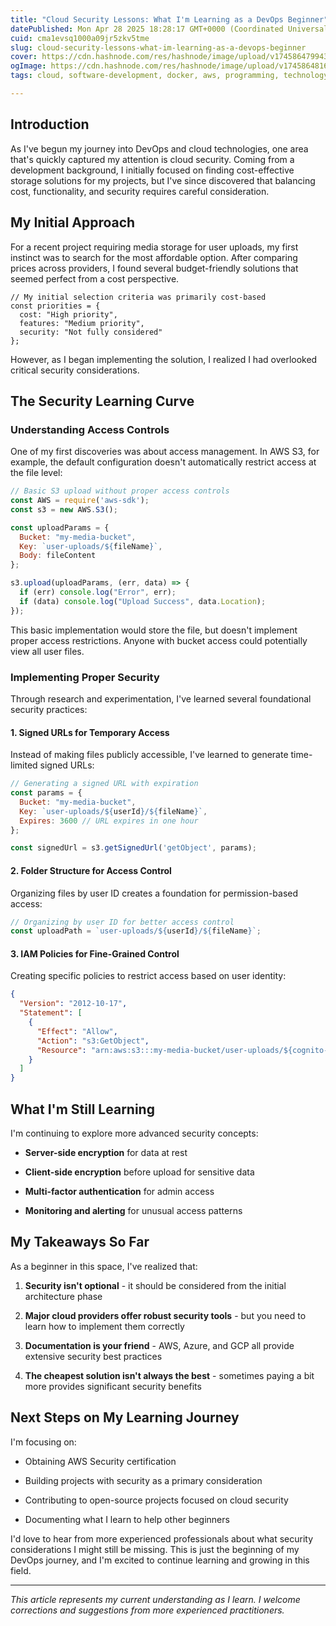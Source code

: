 ```yaml
---
title: "Cloud Security Lessons: What I'm Learning as a DevOps Beginner"
datePublished: Mon Apr 28 2025 18:28:17 GMT+0000 (Coordinated Universal Time)
cuid: cma1evsq1000a09jr5zkv5tme
slug: cloud-security-lessons-what-im-learning-as-a-devops-beginner
cover: https://cdn.hashnode.com/res/hashnode/image/upload/v1745864799433/17253329-1597-41b3-9fe1-cb2562440ffb.png
ogImage: https://cdn.hashnode.com/res/hashnode/image/upload/v1745864816922/cfc8b776-58ed-43a5-ae43-52ca0456175e.png
tags: cloud, software-development, docker, aws, programming, technology, web-development, security, developer, cloud-computing, devops, software-engineering, devops-articles, techwithrudraksh

---
```


## Introduction

As I've begun my journey into DevOps and cloud technologies, one area that's quickly captured my attention is cloud security. Coming from a development background, I initially focused on finding cost-effective storage solutions for my projects, but I've since discovered that balancing cost, functionality, and security requires careful consideration.

## My Initial Approach

For a recent project requiring media storage for user uploads, my first instinct was to search for the most affordable option. After comparing prices across providers, I found several budget-friendly solutions that seemed perfect from a cost perspective.

```plaintext
// My initial selection criteria was primarily cost-based
const priorities = {
  cost: "High priority",
  features: "Medium priority",
  security: "Not fully considered"
};
```

However, as I began implementing the solution, I realized I had overlooked critical security considerations.

## The Security Learning Curve

### Understanding Access Controls

One of my first discoveries was about access management. In AWS S3, for example, the default configuration doesn't automatically restrict access at the file level:

```javascript
// Basic S3 upload without proper access controls
const AWS = require('aws-sdk');
const s3 = new AWS.S3();

const uploadParams = {
  Bucket: "my-media-bucket",
  Key: `user-uploads/${fileName}`,
  Body: fileContent
};

s3.upload(uploadParams, (err, data) => {
  if (err) console.log("Error", err);
  if (data) console.log("Upload Success", data.Location);
});
```

This basic implementation would store the file, but doesn't implement proper access restrictions. Anyone with bucket access could potentially view all user files.

### Implementing Proper Security

Through research and experimentation, I've learned several foundational security practices:

#### 1\. Signed URLs for Temporary Access

Instead of making files publicly accessible, I've learned to generate time-limited signed URLs:

```javascript
// Generating a signed URL with expiration
const params = {
  Bucket: "my-media-bucket",
  Key: `user-uploads/${userId}/${fileName}`,
  Expires: 3600 // URL expires in one hour
};

const signedUrl = s3.getSignedUrl('getObject', params);
```

#### 2\. Folder Structure for Access Control

Organizing files by user ID creates a foundation for permission-based access:

```javascript
// Organizing by user ID for better access control
const uploadPath = `user-uploads/${userId}/${fileName}`;
```

#### 3\. IAM Policies for Fine-Grained Control

Creating specific policies to restrict access based on user identity:

```json
{
  "Version": "2012-10-17",
  "Statement": [
    {
      "Effect": "Allow",
      "Action": "s3:GetObject",
      "Resource": "arn:aws:s3:::my-media-bucket/user-uploads/${cognito-identity.amazonaws.com:sub}/*"
    }
  ]
}
```

## What I'm Still Learning

I'm continuing to explore more advanced security concepts:

* **Server-side encryption** for data at rest
    
* **Client-side encryption** before upload for sensitive data
    
* **Multi-factor authentication** for admin access
    
* **Monitoring and alerting** for unusual access patterns
    

## My Takeaways So Far

As a beginner in this space, I've realized that:

1. **Security isn't optional** - it should be considered from the initial architecture phase
    
2. **Major cloud providers offer robust security tools** - but you need to learn how to implement them correctly
    
3. **Documentation is your friend** - AWS, Azure, and GCP all provide extensive security best practices
    
4. **The cheapest solution isn't always the best** - sometimes paying a bit more provides significant security benefits
    

## Next Steps on My Learning Journey

I'm focusing on:

* Obtaining AWS Security certification
    
* Building projects with security as a primary consideration
    
* Contributing to open-source projects focused on cloud security
    
* Documenting what I learn to help other beginners
    

I'd love to hear from more experienced professionals about what security considerations I might still be missing. This is just the beginning of my DevOps journey, and I'm excited to continue learning and growing in this field.

---

*This article represents my current understanding as I learn. I welcome corrections and suggestions from more experienced practitioners.*